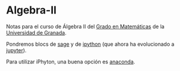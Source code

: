 # Algebra-II
Notas para el curso de Álgebra II del [Grado en Matemáticas](http://grados.ugr.es/matematicas/) de la [Universidad de Granada](http://www.ugr.es).

Pondremos blocs de [sage](http://www.sagemath.org/) y de [ipython](http://ipython.org/) (que ahora ha evolucionado a [jupyter](https://jupyter.org/)).

Para utilizar iPhyton, una buena opción es [anaconda](https://www.continuum.io/).
